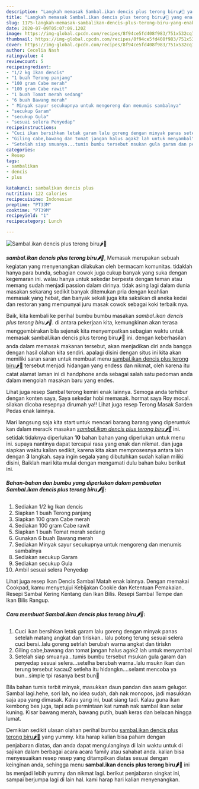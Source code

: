 ```yaml
---
description: "Langkah memasak Sambal.ikan dencis plus terong biru🌶🍆 yang enak"
title: "Langkah memasak Sambal.ikan dencis plus terong biru🌶🍆 yang enak"
slug: 1175-langkah-memasak-sambalikan-dencis-plus-terong-biru-yang-enak
date: 2020-07-09T05:07:09.120Z
image: https://img-global.cpcdn.com/recipes/8f94ce5fd408f983/751x532cq70/sambalikan-dencis-plus-terong-biru🌶🍆-foto-resep-utama.jpg
thumbnail: https://img-global.cpcdn.com/recipes/8f94ce5fd408f983/751x532cq70/sambalikan-dencis-plus-terong-biru🌶🍆-foto-resep-utama.jpg
cover: https://img-global.cpcdn.com/recipes/8f94ce5fd408f983/751x532cq70/sambalikan-dencis-plus-terong-biru🌶🍆-foto-resep-utama.jpg
author: Cecelia Nash
ratingvalue: 4
reviewcount: 5
recipeingredient:
- "1/2 kg Ikan dencis"
- "1 buah Terong panjang"
- "100 gram Cabe merah"
- "100 gram Cabe rawit"
- "1 buah Tomat merah sedang"
- "6 buah Bawang merah"
- " Minyak sayur secukupnya untuk mengoreng dan menumis sambalnya"
- "secukup Garam"
- "secukup Gula"
- "sesuai selera Penyedap"
recipeinstructions:
- "Cuci ikan bersihkan letak garam lalu goreng dengan minyak panas setelah matang angkat dan tiriskan.. lalu potong terung sesuai selera cuci bersi..lalu goreng setrlah berubah warna angkat dan tiriskn"
- "Giling cabe,bawang dan tomat jangan halus agak2 lah untuk menyambal"
- "Setelah siap smuanya...tumis bumbu tersebut msukan gula garam dan penyedap sesuai selera...setelha berubah warna..lalu msukn ikan dan terung tersebut kacau2 setleha itu hidangkn....selamt mencoba ya bun...simple tpi rasanya best bun🤗"
categories:
- Resep
tags:
- sambalikan
- dencis
- plus

katakunci: sambalikan dencis plus 
nutrition: 122 calories
recipecuisine: Indonesian
preptime: "PT33M"
cooktime: "PT39M"
recipeyield: "1"
recipecategory: Lunch

---
```



![Sambal.ikan dencis plus terong biru🌶🍆](https://img-global.cpcdn.com/recipes/8f94ce5fd408f983/751x532cq70/sambalikan-dencis-plus-terong-biru🌶🍆-foto-resep-utama.jpg)

<b><i>sambal.ikan dencis plus terong biru🌶🍆</i></b>, Memasak merupakan sebuah kegiatan yang menyenangkan dilakukan oleh bermacam komunitas. tidaklah hanya para bunda, sebagian cowok juga cukup banyak yang suka dengan kegemaran ini. walau hanya untuk sekedar berpesta dengan teman atau memang sudah menjadi passion dalam dirinya. tidak asing lagi dalam dunia masakan sekarang sedikit banyak ditemukan pria dengan keahlian memasak yang hebat, dan banyak sekali juga kita saksikan di aneka kedai dan restoran yang mempunyai juru masak cowok sebagai koki terbaik nya.

Baik, kita kembali ke perihal bumbu bumbu masakan <i>sambal.ikan dencis plus terong biru🌶🍆</i>. di antara pekerjaan kita, kemungkinan akan terasa menggembirakan bila sejenak kita menyempatkan sebagian waktu untuk memasak sambal.ikan dencis plus terong biru🌶🍆 ini. dengan keberhasilan anda dalam memasak makanan tersebut, akan menjadikan diri anda bangga dengan hasil olahan kita sendiri. apalagi disini dengan situs ini kita akan memiliki saran saran untuk membuat menu <u>sambal.ikan dencis plus terong biru🌶🍆</u> tersebut menjadi hidangan yang endess dan nikmat, oleh karena itu catat alamat laman ini di handphone anda sebagai salah satu pedoman anda dalam mengolah masakan baru yang endes.

Lihat juga resep Sambal terong kemiri enak lainnya. Semoga anda terhibur dengan konten saya, Saya sekedar hobi memasak. hormat saya Roy mocal. silakan dicoba resepnya dirumah ya!! Lihat juga resep Terong Masak Sarden Pedas enak lainnya.


Mari langsung saja kita start untuk mencari barang barang yang diperuntuk kan dalam meracik masakan <u><i>sambal.ikan dencis plus terong biru🌶🍆</i></u> ini. setidak tidaknya diperlukan <b>10</b> bahan bahan yang diperlukan untuk menu ini. supaya nantinya dapat tercapai rasa yang enak dan nikmat. dan juga siapkan waktu kalian sedikit, karena kita akan memprosesnya antara lain dengan <b>3</b> langkah. saya ingin segala yang dibutuhkan sudah kalian miliki disini, Baiklah mari kita mulai dengan mengamati dulu bahan baku berikut ini.

<!--inarticleads1-->

##### Bahan-bahan dan bumbu yang diperlukan dalam pembuatan Sambal.ikan dencis plus terong biru🌶🍆:

1. Sediakan 1/2 kg Ikan dencis
1. Siapkan 1 buah Terong panjang
1. Siapkan 100 gram Cabe merah
1. Sediakan 100 gram Cabe rawit
1. Siapkan 1 buah Tomat merah sedang
1. Gunakan 6 buah Bawang merah
1. Sediakan  Minyak sayur secukupnya untuk mengoreng dan menumis sambalnya
1. Sediakan secukup Garam
1. Sediakan secukup Gula
1. Ambil sesuai selera Penyedap


Lihat juga resep Ikan Dencis Sambal Matah enak lainnya. Dengan memakai Cookpad, kamu menyetujui Kebijakan Cookie dan Ketentuan Pemakaian.. Resepi Sambal Kering Kentang dan Ikan Bilis. Resepi Sambal Tempe dan Ikan Bilis Rangup. 

<!--inarticleads2-->

##### Cara membuat Sambal.ikan dencis plus terong biru🌶🍆:

1. Cuci ikan bersihkan letak garam lalu goreng dengan minyak panas setelah matang angkat dan tiriskan.. lalu potong terung sesuai selera cuci bersi..lalu goreng setrlah berubah warna angkat dan tiriskn
1. Giling cabe,bawang dan tomat jangan halus agak2 lah untuk menyambal
1. Setelah siap smuanya...tumis bumbu tersebut msukan gula garam dan penyedap sesuai selera...setelha berubah warna..lalu msukn ikan dan terung tersebut kacau2 setleha itu hidangkn....selamt mencoba ya bun...simple tpi rasanya best bun🤗


Bila bahan tumis terbit minyak, masukkan daun pandan dan asam gelugor. Sambal lagi.hehe, sori lah, no idea sudah, dah nak monopos, jadi masukkan saja apa yang dimasak. Kalau yang ini, buat siang tadi. Kalau guna ikan kembong bes juga, tapi ada permintaan kat rumah nak sambal ikan selar kuning. Kisar bawang merah, bawang putih, buah keras dan belacan hingga lumat. 

Demikian sedikit ulasan olahan perihal bumbu <u>sambal.ikan dencis plus terong biru🌶🍆</u> yang yummy. kita harap kalian bisa paham dengan penjabaran diatas, dan anda dapat mengulanginya di lain waktu untuk di sajikan dalam berbagai acara acara family atau sahabat anda. kalian bisa menyesuaikan resep resep yang ditampilkan diatas sesuai dengan keinginan anda, sehingga menu <b>sambal.ikan dencis plus terong biru🌶🍆</b> ini bs menjadi lebih yummy dan nikmat lagi. berikut penjabaran singkat ini, sampai berjumpa lagi di lain hal. kami harap hari kalian menyenangkan.
